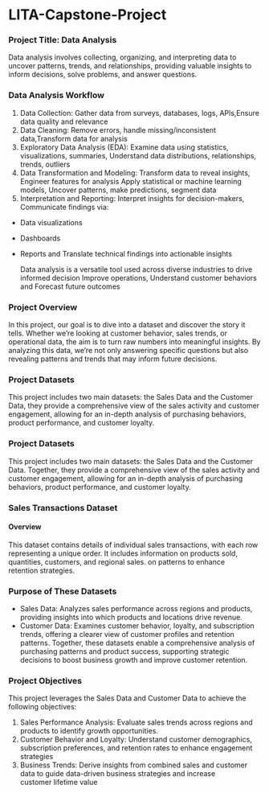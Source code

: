 # LITA-Capstone-Project
### Project Title: Data Analysis
Data analysis involves collecting, organizing, and interpreting data to uncover patterns, trends, and relationships, providing valuable insights to inform decisions, solve problems, and answer questions.
### Data Analysis Workflow
1. Data Collection: Gather data from surveys, databases, logs, APls,Ensure data quality and relevance
2. Data Cleaning: Remove errors, handle missing/inconsistent data,Transform data for analysis
3. Exploratory Data Analysis (EDA): Examine data using statistics, visualizations, summaries, Understand data distributions, relationships, trends, outliers
4. Data Transformation and Modeling: Transform data to reveal insights, Engineer features for analysis Apply statistical or machine learning models, Uncover patterns, make predictions, segment data
5. Interpretation and Reporting: Interpret insights for decision-makers, Communicate findings via:
- Data visualizations
- Dashboards
- Reports and Translate technical findings into actionable insights

  Data analysis is a versatile tool used across diverse industries to drive informed decision Improve operations, Understand customer behaviors and Forecast future outcomes
### Project Overview
In this project, our goal is to dive into a dataset and discover the story it tells. Whether we’re looking at customer behavior, sales trends, or operational data, the aim is to turn raw numbers into meaningful insights. By analyzing this data, we’re not only answering specific questions but also revealing patterns and trends that may inform future decisions.
### Project Datasets
This project includes two main datasets: the Sales Data and the Customer Data, they provide a comprehensive view of the sales activity and customer engagement, allowing for an in-depth analysis of purchasing behaviors, product performance, and customer loyalty.
### Project Datasets
This project includes two main datasets: the Sales Data and the Customer Data. Together, they provide a comprehensive view of the sales activity and customer engagement, allowing for an in-depth analysis of purchasing behaviors, product performance, and customer loyalty.
### Sales Transactions Dataset
#### Overview
This dataset contains details of individual sales transactions, with each row representing a unique order. It includes information on products sold, quantities, customers, and regional sales.
on patterns to enhance retention strategies.
### Purpose of These Datasets
- Sales Data: Analyzes sales performance across regions and products, providing insights into which products and locations drive revenue.
- Customer Data: Examines customer behavior, loyalty, and subscription trends, offering a clearer view of customer profiles and retention patterns.
Together, these datasets enable a comprehensive analysis of purchasing patterns and product success, supporting strategic decisions to boost business growth and improve customer retention.
### Project Objectives
This project leverages the Sales Data and Customer Data to achieve the following
objectives:
1. Sales Performance Analysis: Evaluate sales trends across regions and products to identify growth opportunities.
2. Customer Behavior and Loyalty: Understand customer demographics, subscription preferences, and retention rates to enhance engagement strategies
3. Business Trends: Derive insights from combined sales and customer data to guide data-driven business strategies and increase customer lifetime value
